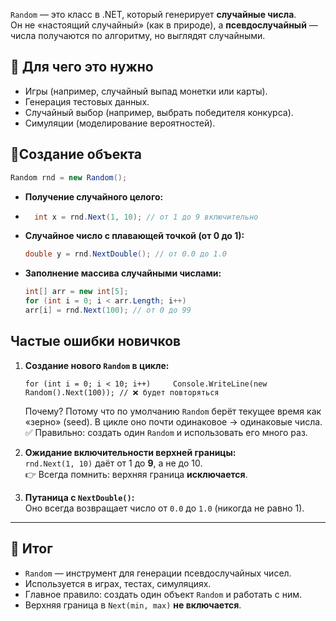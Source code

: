 `Random` — это класс в .NET, который генерирует **случайные числа**.  
Он не «настоящий случайный» (как в природе), а **псевдослучайный** — числа получаются по алгоритму, но выглядят случайными.

## 🔹 Для чего это нужно

- Игры (например, случайный выпад монетки или карты).
- Генерация тестовых данных.
- Случайный выбор (например, выбрать победителя конкурса).
- Симуляции (моделирование вероятностей).

## 🔹Создание объекта
```csharp
Random rnd = new Random();
```

- **Получение случайного целого:**
- ```csharp 
    int x = rnd.Next(1, 10); // от 1 до 9 включительно
    ```
    
- **Случайное число с плавающей точкой (от 0 до 1):**
    ```csharp
    double y = rnd.NextDouble(); // от 0.0 до 1.0
    ```
- **Заполнение массива случайными числами:**
    ```csharp
    int[] arr = new int[5]; 
    for (int i = 0; i < arr.Length; i++)     
    arr[i] = rnd.Next(100); // от 0 до 99
    ```

## Частые ошибки новичков

1. **Создание нового `Random` в цикле:**
    
    `for (int i = 0; i < 10; i++)     Console.WriteLine(new Random().Next(100)); // ❌ будет повторяться`
    
    Почему? Потому что по умолчанию `Random` берёт текущее время как «зерно» (seed). В цикле оно почти одинаковое → одинаковые числа.  
    ✅ Правильно: создать один `Random` и использовать его много раз.
    
2. **Ожидание включительности верхней границы:**  
    `rnd.Next(1, 10)` даёт от 1 до **9**, а не до 10.  
    👉 Всегда помнить: верхняя граница **исключается**.
    
3. **Путаница с `NextDouble()`:**  
    Оно всегда возвращает число от `0.0` до `1.0` (никогда не равно 1).
    
---

## 📝 Итог

- `Random` — инструмент для генерации псевдослучайных чисел.
- Используется в играх, тестах, симуляциях.
- Главное правило: создать один объект `Random` и работать с ним.
- Верхняя граница в `Next(min, max)` **не включается**.
